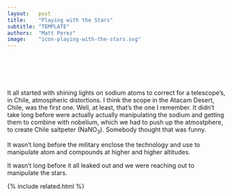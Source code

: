 ```yaml
---
layout:   post
title:    "Playing with the Stars"
subtitle: "TEMPLATE"
authors:  "Matt Perez"
image:    "icon-playing-with-the-stars.svg"
---
```


<div style="display:none;">
 <p>It all started with shining lights on sodium atoms to correct for a telescope&rsquo;s, in Chile, atmospheric distortions.</p>
</div>

<h1>&nbsp;</h1>
 <p>It all started with shining lights on sodium atoms to correct for a telescope&rsquo;s, in Chile, atmospheric distortions. I think the scope in the Atacam Desert, Chile, was the first one. Well, at least, that&rsquo;s the one I remember. It didn&rsquo;t take long before were actually actually manipulating the sodium and getting them to combine with nobelium, which we had to push up the atmostphere, to create Chile saltpeter (NaNO<sub>3</sub>). Somebody thought that was funny.</p>
 <p>It wasn&rsquo;t long before the military enclose the technology and use to manipulate atom and compounds at higher and higher altitudes.</p>
 <p>It wasn&rsquo;t long before it all leaked out and we were reaching out to manipulate the stars.</p>

{% include related.html %}
